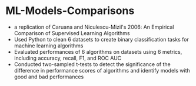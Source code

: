 # ML-Models-Comparisons
- a replication of Caruana and Niculescu-Mizil's 2006: An Empirical Comparison of Supervised Learning Algorithms
- Used Python to clean 6 datasets to create binary classification tasks for machine learning algorithms
- Evaluated performances of 6 algorithms on datasets using 6 metrics, including accuracy, recall, F1, and ROC AUC
- Conducted two-sampled t-tests to detect the significance of the difference in performance scores of algorithms and identify models with good and bad performances
